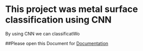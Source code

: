 # This project was metal surface classification using CNN

By using CNN we can classificatWo

##Please open this Document for [Documentation](https://mcut-my.sharepoint.com/:p:/g/personal/m09158022_o365_mcut_edu_tw/ETp65QEjazZNtYm24iT2yCMBhIU3l0PhzXkZU0nlN-o48A?e=YdOmiP)
